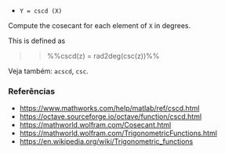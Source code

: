 * `Y = cscd (X)`

Compute the cosecant for each element of `X` in degrees.

This is defined as

>> %%cscd(z) = rad2deg(csc(z))%%

Veja também: `acscd`, `csc`.

### Referências

* https://www.mathworks.com/help/matlab/ref/cscd.html
* https://octave.sourceforge.io/octave/function/cscd.html
* https://mathworld.wolfram.com/Cosecant.html
* https://mathworld.wolfram.com/TrigonometricFunctions.html
* https://en.wikipedia.org/wiki/Trigonometric_functions
